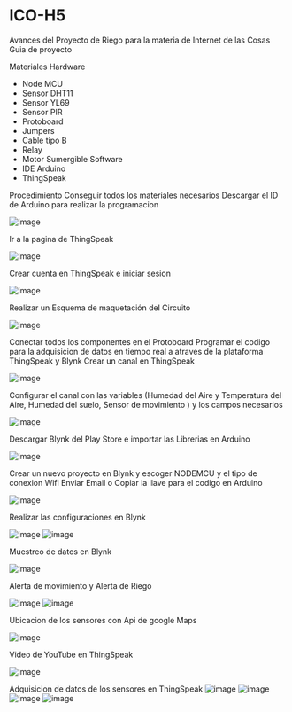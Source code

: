 # ICO-H5
Avances del Proyecto de Riego para la materia de Internet de las Cosas
Guia de proyecto 

Materiales 
Hardware
- Node MCU
- Sensor DHT11
- Sensor YL69
- Sensor PIR
- Protoboard
- Jumpers
- Cable tipo B
- Relay
- Motor Sumergible
Software 
- IDE Arduino 
- ThingSpeak

Procedimiento
Conseguir todos los materiales necesarios
Descargar el ID de Arduino para realizar la programacion 

![image](https://user-images.githubusercontent.com/45986551/122448886-3c9c5880-cf73-11eb-84bf-5a794d30c3d8.png)

Ir a la pagina de ThingSpeak

![image](https://user-images.githubusercontent.com/45986551/122449041-6c4b6080-cf73-11eb-9173-ceb39a87c2cc.png)

Crear cuenta en ThingSpeak e iniciar sesion

![image](https://user-images.githubusercontent.com/45986551/122847664-27f2f400-d2d6-11eb-8fa0-afd4be755f20.png)

Realizar un Esquema de maquetación del Circuito

![image](https://user-images.githubusercontent.com/45986551/122698773-ff0b2a00-d215-11eb-8f15-bffc0224f5eb.png)

Conectar todos los componentes en el Protoboard
Programar el codigo para la adquisicion de datos en tiempo real a atraves de la plataforma ThingSpeak y Blynk 
Crear un canal en ThingSpeak 

![image](https://user-images.githubusercontent.com/45986551/122847760-4822b300-d2d6-11eb-9abe-6e2312a28e16.png)

Configurar el canal con las variables (Humedad del Aire y Temperatura del Aire, Humedad del suelo, Sensor de movimiento ) y los campos necesarios 

![image](https://user-images.githubusercontent.com/45986551/122694038-222fdc80-d20a-11eb-8f52-d12ea49fc9c2.png)

Descargar Blynk del Play Store e importar las Librerias en Arduino

![image](https://user-images.githubusercontent.com/45986551/122847873-7c966f00-d2d6-11eb-843a-fa87166cd4ee.png)

Crear un nuevo proyecto en Blynk y escoger NODEMCU y el tipo de conexion Wifi 
Enviar Email o Copiar la llave para el codigo en Arduino

![image](https://user-images.githubusercontent.com/45986551/122848038-c717eb80-d2d6-11eb-87b2-4c1adabea5fc.png)

Realizar las configuraciones en Blynk 

![image](https://user-images.githubusercontent.com/45986551/122848097-e282f680-d2d6-11eb-9859-6ae59d92a999.png)
![image](https://user-images.githubusercontent.com/45986551/122848124-e9116e00-d2d6-11eb-9ac7-64c677dc291b.png)

Muestreo de datos en Blynk 

![image](https://user-images.githubusercontent.com/45986551/122848146-f75f8a00-d2d6-11eb-9d1a-82c9640f57e8.png)

Alerta de movimiento y Alerta de Riego

![image](https://user-images.githubusercontent.com/45986551/122848207-13632b80-d2d7-11eb-9c1b-9468a024a79d.png)
![image](https://user-images.githubusercontent.com/45986551/122848212-18c07600-d2d7-11eb-9652-6114eddd4e13.png)

Ubicacion de los sensores con Api de google Maps

![image](https://user-images.githubusercontent.com/45986551/123174867-d326b900-d44e-11eb-8675-21e265ba9378.png)

Video de YouTube en ThingSpeak

![image](https://user-images.githubusercontent.com/45986551/123175724-3c5afc00-d450-11eb-9926-708ecfec8215.png)

Adquisicion de datos de los sensores en ThingSpeak
![image](https://user-images.githubusercontent.com/45986551/123175909-95c32b00-d450-11eb-9749-fbc861351041.png)
![image](https://user-images.githubusercontent.com/45986551/123175936-9f4c9300-d450-11eb-81f3-924c11c4857d.png)
![image](https://user-images.githubusercontent.com/45986551/123175961-a83d6480-d450-11eb-8d65-c342825e9741.png)
![image](https://user-images.githubusercontent.com/45986551/123176040-c86d2380-d450-11eb-9377-1d36233c155f.png)





